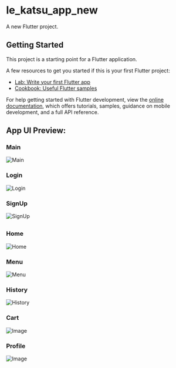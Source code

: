 # le_katsu_app_new

A new Flutter project.

## Getting Started

This project is a starting point for a Flutter application.

A few resources to get you started if this is your first Flutter project:

- [Lab: Write your first Flutter app](https://docs.flutter.dev/get-started/codelab)
- [Cookbook: Useful Flutter samples](https://docs.flutter.dev/cookbook)

For help getting started with Flutter development, view the
[online documentation](https://docs.flutter.dev/), which offers tutorials,
samples, guidance on mobile development, and a full API reference.

## App UI Preview:
### Main
![Main](https://github.com/user-attachments/assets/dcc6dc8a-abf1-44bc-91dc-6cee7c76cef0)

### Login
![Login](https://github.com/user-attachments/assets/cfa94a6e-979e-4c72-8994-619301355f98)

### SignUp
![SignUp](https://github.com/user-attachments/assets/d116f283-fd78-4315-9c43-43c72445c7ae)

##

### Home
![Home](https://github.com/user-attachments/assets/5d437866-e9ac-4707-9832-e7513fcc6e2a)

### Menu
![Menu](https://github.com/user-attachments/assets/c0630e18-f30c-44b9-a509-1eff9165dbfd)

### History
![History](https://github.com/user-attachments/assets/579c6a3d-d423-4623-a382-465dd93f1e15)

### Cart
![Image](https://github.com/user-attachments/assets/9aace787-cb80-4119-9b75-d844dc9d1568)

### Profile
![Image](https://github.com/user-attachments/assets/101ca372-2358-470b-91b2-14c8f051d019)


